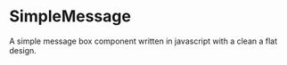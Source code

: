 SimpleMessage
=============

A simple message box component written in javascript with a clean a flat design.
